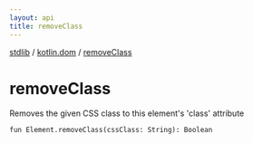 ```yaml
---
layout: api
title: removeClass
---
```

[stdlib](../index.md) / [kotlin.dom](index.md) / [removeClass](removeClass.md)

# removeClass
Removes the given CSS class to this element's 'class' attribute
```
fun Element.removeClass(cssClass: String): Boolean
```
